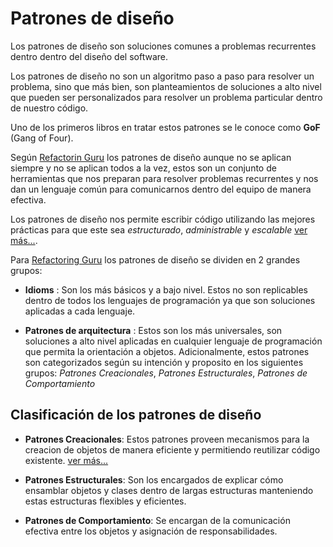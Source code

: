 # Patrones de diseño 

Los patrones de diseño son soluciones comunes a problemas recurrentes dentro dentro del diseño del software.

Los patrones de diseño no son un algoritmo paso a paso para resolver un problema, sino que más bien, son planteamientos de soluciones a alto nivel que pueden ser personalizados para resolver un problema particular dentro de nuestro código.

Uno de los primeros libros en tratar estos patrones se le conoce como **GoF** (Gang of Four).

Según [Refactorin Guru](https://refactoring.guru/design-patterns) los patrones de diseño aunque no se aplican siempre y no se aplican todos a la vez, estos son un conjunto de herramientas que nos preparan para resolver problemas recurrentes y nos dan un lenguaje común para comunicarnos dentro del equipo de manera efectiva.

Los patrones de diseño nos permite escribir código utilizando las mejores prácticas para que este sea *estructurado*, *administrable* y *escalable* [ver más...](https://www.geeksforgeeks.org/system-design/software-design-patterns).

Para [Refactoring Guru](https://refactoring.guru/design-patterns/classification) los patrones de diseño se dividen en 2 grandes grupos:
- **Idioms** : Son los más básicos y a bajo nivel. Estos no son replicables dentro de todos los lenguajes de programación ya que son soluciones aplicadas a cada lenguaje.

- **Patrones de arquitectura** : Estos son los más universales, son soluciones a alto nivel aplicadas en cualquier lenguaje de programación que permita la orientación a objetos. Adicionalmente, estos patrones son categorizados según su intención y proposito en los siguientes grupos: *Patrones Creacionales*, *Patrones Estructurales*, *Patrones de Comportamiento*

## Clasificación de los patrones de diseño

- **Patrones Creacionales**: Estos patrones proveen mecanismos para la creacion de objetos de manera eficiente y permitiendo reutilizar código existente. [ver más...](creational-patterns/README.md)

- **Patrones Estructurales**: Son los encargados de explicar cómo ensamblar objetos y clases dentro de largas estructuras manteniendo estas estructuras flexibles y eficientes.

- **Patrones de Comportamiento**: Se encargan de la comunicación efectiva entre los objetos y asignación de responsabilidades.

